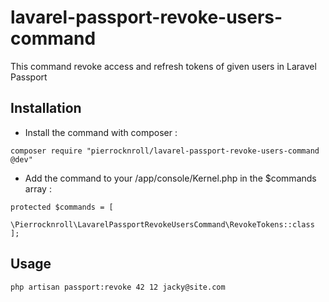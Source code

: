 # lavarel-passport-revoke-users-command
This command revoke access and refresh tokens of given users in Laravel Passport

## Installation
* Install the command with composer :
```
composer require "pierrocknroll/lavarel-passport-revoke-users-command @dev"
```

* Add the command to your /app/console/Kernel.php in the $commands array :
``` 
protected $commands = [
    \Pierrocknroll\LavarelPassportRevokeUsersCommand\RevokeTokens::class
];
```

## Usage
```
php artisan passport:revoke 42 12 jacky@site.com
```
